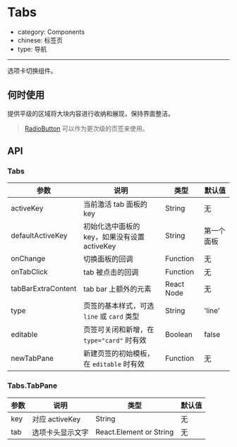 # Tabs

- category: Components
- chinese: 标签页
- type: 导航

---

选项卡切换组件。

## 何时使用

提供平级的区域将大块内容进行收纳和展现，保持界面整洁。

> [RadioButton](/components/radio#demo-radiobutton) 可以作为更次级的页签来使用。

## API

### Tabs

| 参数             | 说明                                         | 类型     | 默认值        |
|------------------|----------------------------------------------|----------|---------------|
| activeKey        | 当前激活 tab 面板的 key                      | String   | 无            |
| defaultActiveKey | 初始化选中面板的 key，如果没有设置 activeKey | String   | 第一个面板    |
| onChange         | 切换面板的回调                               | Function | 无            |
| onTabClick       | tab 被点击的回调                             | Function | 无            |
| tabBarExtraContent | tab bar 上额外的元素                       | React Node | 无          |
| type             | 页签的基本样式，可选 `line` 或 `card` 类型   | String   | 'line'        |
| editable         | 页签可关闭和新增，在 `type="card"` 时有效    | Boolean  | false         |
| newTabPane       | 新建页签的初始模板，在 `editable` 时有效     | Function | 无            |

### Tabs.TabPane

| 参数 | 说明             | 类型                    | 默认值 |
|------|------------------|-------------------------|--------|
| key  | 对应 activeKey   | String                  | 无     |
| tab  | 选项卡头显示文字 | React.Element or String | 无     |
